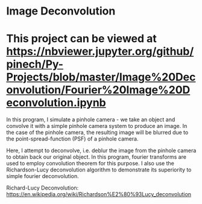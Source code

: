 # Image Deconvolution

# This project can be viewed at https://nbviewer.jupyter.org/github/pinech/Py-Projects/blob/master/Image%20Deconvolution/Fourier%20Image%20Deconvolution.ipynb
In this program, I simulate a pinhole camera - we take an object and convolve it with a simple pinhole camera system to produce an image.
In the case of the pinhole camera, the resulting image will be blurred due to the point-spread-function (PSF) of a pinhole camera.

Here, I attempt to deconvolve, i.e. deblur the image from the pinhole camera to obtain back our original object.
In this program, fourier transforms are used to employ convolution theorem for this purpose.
I also use the Richardson-Lucy deconvolution algorithm to demonstrate its superiority to simple fourier deconvolution.

Richard-Lucy Deconvolution: https://en.wikipedia.org/wiki/Richardson%E2%80%93Lucy_deconvolution
